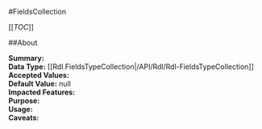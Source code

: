 #FieldsCollection

[[_TOC_]]

##About

**Summary:**   
**Data Type:** [[Rdl.FieldsTypeCollection|/API/Rdl/Rdl-FieldsTypeCollection]]  
**Accepted Values:**   
**Default Value:** null  
**Impacted Features:**   
**Purpose:**   
**Usage:**   
**Caveats:**   

